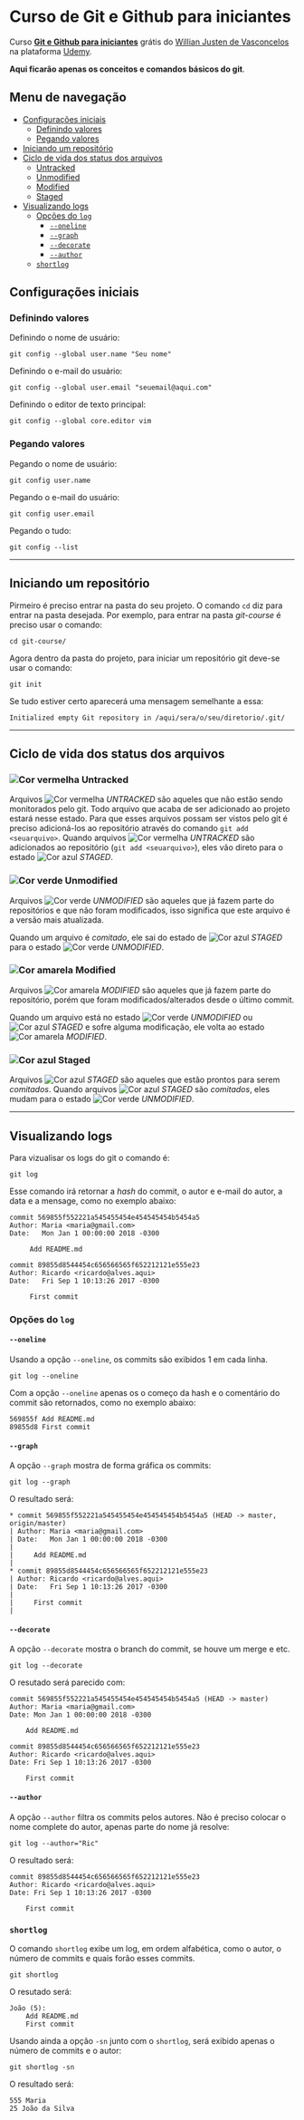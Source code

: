 # Curso de Git e Github para iniciantes

Curso **[Git e Github para iniciantes](https://www.udemy.com/git-e-github-para-iniciantes/)** grátis do [Willian Justen de Vasconcelos](https://github.com/willianjusten) na plataforma [Udemy](https://www.udemy.com).

**Aqui ficarão apenas os conceitos e comandos básicos do git**.

## Menu de navegação

* [Configurações iniciais](#configurações-iniciais)
  * [Definindo valores](#definindo-valores)
  * [Pegando valores](#pegando-valores)
* [Iniciando um repositório](#iniciando-um-repositório)
* [Ciclo de vida dos status dos arquivos](#ciclo-de-vida-dos-status-dos-arquivos)
  * [Untracked](#-untracked)
  * [Unmodified](#-unmodified)
  * [Modified](#-modified)
  * [Staged](#-staged)
* [Visualizando logs](#visualizando-logs)
  * [Opções do `log`](#opções-do-log)
    * [`--oneline`](#--oneline)
    * [`--graph`](#--graph)
    * [`--decorate`](#--decorate)
    * [`--author`](#--author)
  * [`shortlog`](#shortlog)

## Configurações iniciais

### Definindo valores

Definindo o nome de usuário:

```git
git config --global user.name "Seu nome"
```

Definindo o e-mail do usuário:

```git
git config --global user.email "seuemail@aqui.com"
```

Definindo o editor de texto principal:

```git
git config --global core.editor vim
```

### Pegando valores

Pegando o nome de usuário:

```git
git config user.name
```

Pegando o e-mail do usuário:

```git
git config user.email
```

Pegando o tudo:

```git
git config --list
```

***

## Iniciando um repositório

Pirmeiro é preciso entrar na pasta do seu projeto. O comando `cd` diz para entrar na pasta desejada. Por exemplo, para entrar na pasta *git-course* é preciso usar o comando:

```
cd git-course/
```

Agora dentro da pasta do projeto, para iniciar um repositório git deve-se usar o comando:

```git
git init
```

Se tudo estiver certo aparecerá uma mensagem semelhante a essa:

```git
Initialized empty Git repository in /aqui/sera/o/seu/diretorio/.git/
```

***

## Ciclo de vida dos status dos arquivos

### ![Cor vermelha](https://placehold.it/16/F44336?text=+) Untracked

Arquivos ![Cor vermelha](https://placehold.it/16/F44336?text=+) *UNTRACKED* são aqueles que não estão sendo monitorados pelo git. Todo arquivo que acaba de ser adicionado ao projeto estará nesse estado. Para que esses arquivos possam ser vistos pelo git é preciso adicioná-los ao repositório através do comando `git add <seuarquivo>`. Quando arquivos ![Cor vermelha](https://placehold.it/16/F44336?text=+) *UNTRACKED* são adicionados ao repositório (`git add <seuarquivo>`), eles vão direto para o estado ![Cor azul](https://placehold.it/16/2196F3?text=+) *STAGED*.

### ![Cor verde](https://placehold.it/16/4CAF50?text=+) Unmodified

Arquivos ![Cor verde](https://placehold.it/16/4CAF50?text=+) *UNMODIFIED* são aqueles que já fazem parte do repositórios e que não foram modificados, isso significa que este arquivo é a versão mais atualizada.

Quando um arquivo é *comitado*, ele sai do estado de ![Cor azul](https://placehold.it/16/2196F3?text=+) *STAGED* para o estado ![Cor verde](https://placehold.it/16/4CAF50?text=+) *UNMODIFIED*.

### ![Cor amarela](https://placehold.it/16/FFEB3B?text=+) Modified

Arquivos ![Cor amarela](https://placehold.it/16/FFEB3B?text=+) *MODIFIED* são aqueles que já fazem parte do repositório, porém que foram modificados/alterados desde o último commit.

Quando um arquivo está no estado ![Cor verde](https://placehold.it/16/4CAF50?text=+) *UNMODIFIED* ou ![Cor azul](https://placehold.it/16/2196F3?text=+) *STAGED* e sofre alguma modificação, ele volta ao estado ![Cor amarela](https://placehold.it/16/FFEB3B?text=+) *MODIFIED*.

### ![Cor azul](https://placehold.it/16/2196F3?text=+) Staged

Arquivos ![Cor azul](https://placehold.it/16/2196F3?text=+) *STAGED* são aqueles que estão prontos para serem *comitados*. Quando arquivos ![Cor azul](https://placehold.it/16/2196F3?text=+) *STAGED* são *comitados*, eles mudam para o estado ![Cor verde](https://placehold.it/16/4CAF50?text=+) *UNMODIFIED*.

***

## Visualizando logs

Para vizualisar os logs do git o comando é:

```git
git log
```

Esse comando irá retornar a *hash* do commit, o autor e e-mail do autor, a data e a mensage, como no exemplo abaixo:

```git
commit 569855f552221a545455454e454545454b5454a5
Author: Maria <maria@gmail.com>
Date:   Mon Jan 1 00:00:00 2018 -0300

     Add README.md

commit 89855d8544454c656566565f652212121e555e23
Author: Ricardo <ricardo@alves.aqui>
Date:   Fri Sep 1 10:13:26 2017 -0300

     First commit

```

### Opções do `log`

#### `--oneline`

Usando a opção `--oneline`, os commits são exibidos 1 em cada linha.

```git
git log --oneline
```

Com a opção `--oneline` apenas os o começo da hash e o comentário do commit são retornados, como no exemplo abaixo:

```git
569855f Add README.md
89855d8 First commit
```

#### `--graph`

A opção `--graph` mostra de forma gráfica os commits:

```git
git log --graph
```

O resultado será:

```git
* commit 569855f552221a545455454e454545454b5454a5 (HEAD -> master, origin/master)
| Author: Maria <maria@gmail.com>
| Date:   Mon Jan 1 00:00:00 2018 -0300
|
|     Add README.md
|
* commit 89855d8544454c656566565f652212121e555e23
| Author: Ricardo <ricardo@alves.aqui>
| Date:   Fri Sep 1 10:13:26 2017 -0300
|
|     First commit
|
```

#### `--decorate`

A opção `--decorate` mostra o branch do commit, se houve um merge e etc.

```git
git log --decorate
```

O resutado será parecido com:

```git
commit 569855f552221a545455454e454545454b5454a5 (HEAD -> master)
Author: Maria <maria@gmail.com>
Date: Mon Jan 1 00:00:00 2018 -0300

	Add README.md

commit 89855d8544454c656566565f652212121e555e23
Author: Ricardo <ricardo@alves.aqui>
Date: Fri Sep 1 10:13:26 2017 -0300

	First commit
```

#### `--author`

A opção `--author` filtra os commits pelos autores. Não é preciso colocar o nome complete do autor, apenas parte do nome já resolve:

```git
git log --author="Ric"
```

O resultado será:

```git
commit 89855d8544454c656566565f652212121e555e23
Author: Ricardo <ricardo@alves.aqui>
Date: Fri Sep 1 10:13:26 2017 -0300

	First commit
```

### `shortlog`

O comando `shortlog` exibe um log, em ordem alfabética, como o autor, o número de commits e quais forão esses commits.

```git
git shortlog
```

O resutado será:

```git
João (5):
	Add README.md
	First commit
```

Usando ainda a opção `-sn` junto com o `shortlog`, será exibido apenas o número de commits e o autor:

```git
git shortlog -sn
```

O resultado será:

```git
555 Maria 
25 João da Silva
```